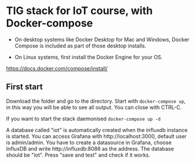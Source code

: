 # TIG stack for IoT course, with Docker-compose

- On desktop systems like Docker Desktop for Mac and Windows, Docker Compose is included as part of those desktop installs.

- On Linux systems, first install the Docker Engine for your OS.

https://docs.docker.com/compose/install/

## First start

Download the folder and go to the directory. Start with ```docker-compose up```, in this way you will be able to see all output. You can close with CTRL-C.

If you want to start the stack daemonised ```docker-compose up -d```

A database called "iot" is automatically created when the influxdb instance is started. You can access Grafana with http://localhost:3000, default user is admin/admin. You have to create a datasource in Grafana, choose InfluxDB and write http://influxdb:8086 as the address. The database should be "iot". Press "save and test" and check if it works.
